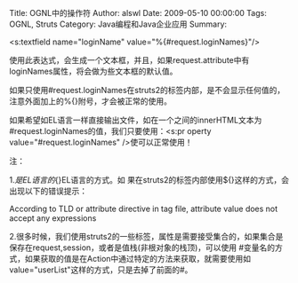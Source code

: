 Title: OGNL中的操作符
Author: alswl
Date: 2009-05-10 00:00:00
Tags: OGNL, Struts
Category: Java编程和Java企业应用
Summary: 

<s:textfield name="loginName" value="%{#request.loginNames}"/>

使用此表达式，会生成一个文本框，并且，如果request.attribute中有loginNames属性，将会做为些文本框的默认值。

如果只使用#request.loginNames在struts2的标签内部，是不会显示任何值的，注意外面加上的%{}附号，才会被正常的使用。

如果希望如EL语言一样直接输出文件，如在一个<a></a>之间的innerHTML文本为#request.loginNames的值，我们只要使用：<s:pr
operty value="#request.loginNames" />使可以正常使用！

注：

1.${}是EL语言的 %{}这样的形式是ognl表过式语言的，在struts2的标签内部，使用%{}这样的形式，在标签外部可以使用${}EL语言的方式。如
果在struts2的标签内部使用${}这样的方式，会出现以下的错误提示：

According to TLD or attribute directive in tag file, attribute value does not
accept any expressions

2.很多时候，我们使用struts2的一些标签，属性是需要接受集合的，如果集合是保存在request,session，或者是值栈(非根对象的栈顶)，可以使用
#变量名的方式，如果获取的值是在Action中通过特定的方法来获取，就需要使用如 value="userList"这样的方式，只是去掉了前面的#。

